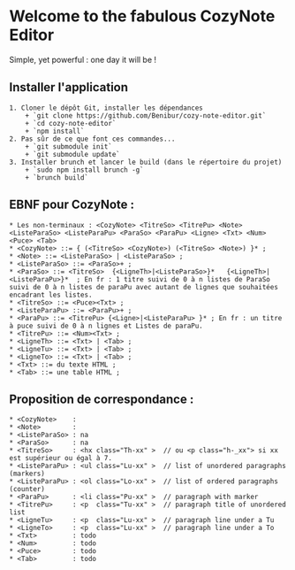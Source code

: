 # Welcome to the fabulous CozyNote Editor

Simple, yet powerful : one day it will be !

## Installer l'application
    1. Cloner le dépôt Git, installer les dépendances
        + `git clone https://github.com/Benibur/cozy-note-editor.git`
        + `cd cozy-note-editor`
        + `npm install`
    2. Pas sûr de ce que font ces commandes...
        + `git submodule init`
        + `git submodule update`
    3. Installer brunch et lancer le build (dans le répertoire du projet)
        + `sudo npm install brunch -g`
        + `brunch build`

## EBNF pour CozyNote :
    * Les non-terminaux : <CozyNote> <TitreSo> <TitrePu> <Note> <ListeParaSo> <ListeParaPu> <ParaSo> <ParaPu> <Ligne> <Txt> <Num> <Puce> <Tab>
    * <CozyNote> ::= { (<TitreSo> <CozyNote>) (<TitreSo> <Note>) }* ;
    * <Note> ::= <ListeParaSo> | <ListeParaSo> ;
    * <ListeParaSo> ::= <ParaSo>+ ;
    * <ParaSo> ::= <TitreSo>  {<LigneTh>|<ListeParaSo>}*   {<LigneTh>|<ListeParaPu>}*  ; En fr : 1 titre suivi de 0 à n listes de ParaSo suivi de 0 à n listes de paraPu avec autant de lignes que souhaitées encadrant les listes.
    * <TitreSo> ::= <Puce><Txt> ;
    * <ListeParaPu> ::= <ParaPu>+ ;
    * <ParaPu> ::= <TitrePu> {<Ligne>|<ListeParaPu> }* ; En fr : un titre à puce suivi de 0 à n lignes et Listes de paraPu.
    * <TitrePu> ::= <Num><Txt> ;
    * <LigneTh> ::= <Txt> | <Tab> ;
    * <LigneTu> ::= <Txt> | <Tab> ;
    * <LigneTo> ::= <Txt> | <Tab> ;
    * <Txt> ::= du texte HTML ;
    * <Tab> ::= une table HTML ;

## Proposition de correspondance : 
    * <CozyNote>    : 
    * <Note>        : 
    * <ListeParaSo> : na
    * <ParaSo>      : na
    * <TitreSo>     : <hx class="Th-xx" >  // ou <p class="h-_xx"> si xx est supérieur ou égal à 7.
    * <ListeParaPu> : <ul class="Lu-xx" >  // list of unordered paragraphs (markers)
    * <ListeParaPu> : <ol class="Lo-xx" >  // list of ordered paragraphs (counter)
    * <ParaPu>      : <li class="Pu-xx" >  // paragraph with marker
    * <TitrePu>     : <p  class="Tu-xx" >  // paragraph title of unordered list
    * <LigneTu>     : <p  class="Lu-xx" >  // paragraph line under a Tu
    * <LigneTo>     : <p  class="Lu-xx" >  // paragraph line under a To
    * <Txt>         : todo
    * <Num>         : todo
    * <Puce>        : todo
    * <Tab>         : todo
